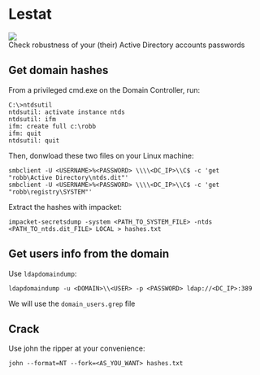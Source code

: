 # Lestat
![](https://3.bp.blogspot.com/-PF5wQWEREK0/U_DS_eJM8nI/AAAAAAAAAVw/ack4TeHRyME/s1600/033.jpg)  
Check robustness of your (their) Active Directory accounts passwords

## Get domain hashes
From a privileged cmd.exe on the Domain Controller, run:  
```
C:\>ntdsutil
ntdsutil: activate instance ntds
ntdsutil: ifm
ifm: create full c:\robb
ifm: quit
ntdsutil: quit
```
Then, donwload these two files on your Linux machine:
```
smbclient -U <USERNAME>%<PASSWORD> \\\\<DC_IP>\\C$ -c 'get "robb\Active Directory\ntds.dit"'
smbclient -U <USERNAME>%<PASSWORD> \\\\<DC_IP>\\C$ -c 'get "robb\registry\SYSTEM"'
```
Extract the hashes with impacket:
```
impacket-secretsdump -system <PATH_TO_SYSTEM_FILE> -ntds <PATH_TO_ntds.dit_FILE> LOCAL > hashes.txt
```
## Get users info from the domain
Use `ldapdomaindump`:
```
ldapdomaindump -u <DOMAIN>\\<USER> -p <PASSWORD> ldap://<DC_IP>:389
```
We will use the `domain_users.grep` file

## Crack
Use john the ripper at your convenience:
```
john --format=NT --fork=<AS_YOU_WANT> hashes.txt
```
